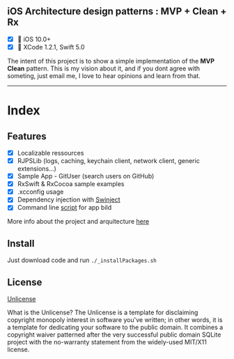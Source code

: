 iOS Architecture design patterns : MVP + Clean + Rx
-----

- [x] 📱  iOS 10.0+
- [x] 🔨  XCode 1.2.1, Swift 5.0

The intent of this project is to show a simple implementation of the __MVP Clean__ pattern. This is my vision about it, and if you dont agree with someting, just email me, I love to hear opinions and learn from that.

------
# Index

## Features
- [x] Localizable ressources
- [x] RJPSLib (logs, caching, keychain client, network client, generic extensions...)
- [x] Sample App - GitUser (search users on GitHub)
- [x] RxSwift & RxCocoa sample examples
- [x] .xcconfig usage
- [x] Dependency injection with [Swinject](https://github.com/Swinject/Swinject)
- [x] Command line [script](https://github.com/ricardopsantos/RJPS_MVPCleanRx/blob/master/_iOSGenericCompile.sh) for app bild 
 
 More info about the project and arquitecture [here](https://github.com/ricardopsantos/RJPS_MVPCleanRx/tree/master/Docs)
 
## Install

Just download code and run ```./_installPackages.sh```

## License

[Unlicense](http://unlicense.org)

What is the Unlicense?
The Unlicense is a template for disclaiming copyright monopoly interest in software you've written; in other words, it is a template for dedicating your software to the public domain. It combines a copyright waiver patterned after the very successful public domain SQLite project with the no-warranty statement from the widely-used MIT/X11 license.

